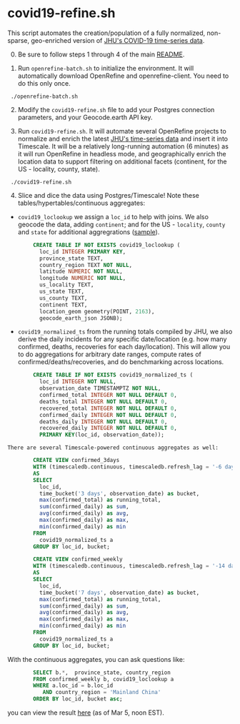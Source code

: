 # covid19-refine.sh
This script automates the creation/population of a fully normalized, non-sparse, geo-enriched version of [JHU's COVID-19 time-series data](https://github.com/CSSEGISandData/COVID-19/tree/master/csse_covid_19_data/csse_covid_19_time_series).

0. Be sure to follow steps 1 through 4 of the main [README](/README.md#using-the-timescale-covid19-ingest-script).

1. Run `openrefine-batch.sh` to initialize the environment.  It will automatically download OpenRefine and openrefine-client. You need to do this only once.

` ./openrefine-batch.sh`

2. Modify the `covid19-refine.sh` file to add your Postgres connection parameters, and your Geocode.earth API key.

3. Run `covid19-refine.sh`.  It will automate several OpenRefine projects to normalize and enrich the latest [JHU's time-series data](https://github.com/CSSEGISandData/COVID-19/tree/master/csse_covid_19_data/csse_covid_19_time_series) and insert it into Timescale.  It will be a relatively long-running automation (6 minutes) as it will run OpenRefine in headless mode, and geographically enrich the location data to support filtering on additional facets (continent, for the US - locality, county, state).

` ./covid19-refine.sh`


4. Slice and dice the data using Postgres/Timescale! Note these tables/hypertables/continuous aggregates:

  - `covid19_loclookup`
     we assign a `loc_id` to help with joins.  We also geocode the data, adding `continent`; and for the US - `locality`, `county` and `state` for additional aggregrations ([sample](workdir/location-lookup/location-lookup.csv)).

```SQL
		CREATE TABLE IF NOT EXISTS covid19_loclookup (
		  loc_id INTEGER PRIMARY KEY,
		  province_state TEXT,
		  country_region TEXT NOT NULL,
		  latitude NUMERIC NOT NULL,
		  longitude NUMERIC NOT NULL,
		  us_locality TEXT,
		  us_state TEXT,
		  us_county TEXT,
		  continent TEXT,
		  location_geom geometry(POINT, 2163),
		  geocode_earth_json JSONB);
```

  - `covid19_normalized_ts`
  	from the running totals compiled by JHU, we also derive the daily incidents for any specific date/location (e.g. how many confirmed, deaths, recoveries for each day/location).  This will allow you to do aggregations for arbitrary date ranges, compute rates of confirmed/deaths/recoveries, and do benchmarking across locations.

```SQL
		CREATE TABLE IF NOT EXISTS covid19_normalized_ts (
		  loc_id INTEGER NOT NULL,
		  observation_date TIMESTAMPTZ NOT NULL,
		  confirmed_total INTEGER NOT NULL DEFAULT 0,
		  deaths_total INTEGER NOT NULL DEFAULT 0,
		  recovered_total INTEGER NOT NULL DEFAULT 0,
		  confirmed_daily INTEGER NOT NULL DEFAULT 0,
		  deaths_daily INTEGER NOT NULL DEFAULT 0,
		  recovered_daily INTEGER NOT NULL DEFAULT 0,
		  PRIMARY KEY(loc_id, observation_date));
```

  	There are several Timescale-powered continuous aggregates as well:

```SQL
		CREATE VIEW confirmed_3days
		WITH (timescaledb.continuous, timescaledb.refresh_lag = '-6 days')
		AS
		SELECT
		  loc_id,
		  time_bucket('3 days', observation_date) as bucket,
		  max(confirmed_total) as running_total,
		  sum(confirmed_daily) as sum,
		  avg(confirmed_daily) as avg,
		  max(confirmed_daily) as max,
		  min(confirmed_daily) as min
		FROM
		  covid19_normalized_ts a
		GROUP BY loc_id, bucket;

		CREATE VIEW confirmed_weekly
		WITH (timescaledb.continuous, timescaledb.refresh_lag = '-14 days')
		AS
		SELECT
		  loc_id,
		  time_bucket('7 days', observation_date) as bucket,
		  max(confirmed_total) as running_total,
		  sum(confirmed_daily) as sum,
		  avg(confirmed_daily) as avg,
		  max(confirmed_daily) as max,
		  min(confirmed_daily) as min
		FROM
		  covid19_normalized_ts a
		GROUP BY loc_id, bucket;
```

With the continuous aggregates, you can ask questions like:

```SQL
		SELECT b.*,  province_state, country_region
		FROM confirmed_weekly b, covid19_loclookup a 
		WHERE a.loc_id = b.loc_id 
		   AND country_region = 'Mainland China'
		ORDER BY loc_id, bucket asc;
```

you can view the result [here](workdir/China-confirmed-weekly-continuous-aggregate.csv) (as of Mar 5, noon EST).
